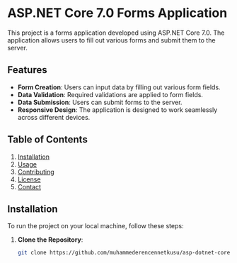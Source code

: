 # ASP.NET Core 7.0 Forms Application

This project is a forms application developed using ASP.NET Core 7.0. The application allows users to fill out various forms and submit them to the server.

## Features

- **Form Creation**: Users can input data by filling out various form fields.
- **Data Validation**: Required validations are applied to form fields.
- **Data Submission**: Users can submit forms to the server.
- **Responsive Design**: The application is designed to work seamlessly across different devices.

## Table of Contents

1. [Installation](#installation)
2. [Usage](#usage)
3. [Contributing](#contributing)
4. [License](#license)
5. [Contact](#contact)

## Installation

To run the project on your local machine, follow these steps:

1. **Clone the Repository**:
   ```bash
   git clone https://github.com/muhammederencennetkusu/asp-dotnet-core-7.0-forms-app.git
